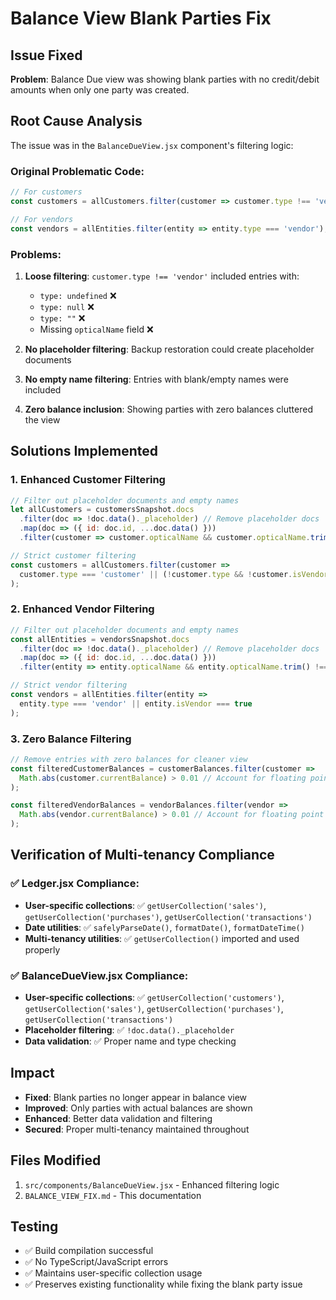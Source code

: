 # Balance View Blank Parties Fix

## Issue Fixed
**Problem**: Balance Due view was showing blank parties with no credit/debit amounts when only one party was created.

## Root Cause Analysis
The issue was in the `BalanceDueView.jsx` component's filtering logic:

### Original Problematic Code:
```javascript
// For customers
const customers = allCustomers.filter(customer => customer.type !== 'vendor');

// For vendors  
const vendors = allEntities.filter(entity => entity.type === 'vendor');
```

### Problems:
1. **Loose filtering**: `customer.type !== 'vendor'` included entries with:
   - `type: undefined` ❌
   - `type: null` ❌
   - `type: ""` ❌
   - Missing `opticalName` field ❌

2. **No placeholder filtering**: Backup restoration could create placeholder documents
3. **No empty name filtering**: Entries with blank/empty names were included
4. **Zero balance inclusion**: Showing parties with zero balances cluttered the view

## Solutions Implemented

### 1. Enhanced Customer Filtering
```javascript
// Filter out placeholder documents and empty names
let allCustomers = customersSnapshot.docs
  .filter(doc => !doc.data()._placeholder) // Remove placeholder docs
  .map(doc => ({ id: doc.id, ...doc.data() }))
  .filter(customer => customer.opticalName && customer.opticalName.trim() !== ''); // Remove empty names

// Strict customer filtering
const customers = allCustomers.filter(customer => 
  customer.type === 'customer' || (!customer.type && !customer.isVendor)
);
```

### 2. Enhanced Vendor Filtering
```javascript
// Filter out placeholder documents and empty names
const allEntities = vendorsSnapshot.docs
  .filter(doc => !doc.data()._placeholder) // Remove placeholder docs
  .map(doc => ({ id: doc.id, ...doc.data() }))
  .filter(entity => entity.opticalName && entity.opticalName.trim() !== ''); // Remove empty names

// Strict vendor filtering
const vendors = allEntities.filter(entity => 
  entity.type === 'vendor' || entity.isVendor === true
);
```

### 3. Zero Balance Filtering
```javascript
// Remove entries with zero balances for cleaner view
const filteredCustomerBalances = customerBalances.filter(customer => 
  Math.abs(customer.currentBalance) > 0.01 // Account for floating point precision
);

const filteredVendorBalances = vendorBalances.filter(vendor => 
  Math.abs(vendor.currentBalance) > 0.01 // Account for floating point precision
);
```

## Verification of Multi-tenancy Compliance

### ✅ Ledger.jsx Compliance:
- **User-specific collections**: ✅ `getUserCollection('sales')`, `getUserCollection('purchases')`, `getUserCollection('transactions')`
- **Date utilities**: ✅ `safelyParseDate()`, `formatDate()`, `formatDateTime()`
- **Multi-tenancy utilities**: ✅ `getUserCollection()` imported and used properly

### ✅ BalanceDueView.jsx Compliance:
- **User-specific collections**: ✅ `getUserCollection('customers')`, `getUserCollection('sales')`, `getUserCollection('purchases')`, `getUserCollection('transactions')`
- **Placeholder filtering**: ✅ `!doc.data()._placeholder`
- **Data validation**: ✅ Proper name and type checking

## Impact
- **Fixed**: Blank parties no longer appear in balance view
- **Improved**: Only parties with actual balances are shown
- **Enhanced**: Better data validation and filtering
- **Secured**: Proper multi-tenancy maintained throughout

## Files Modified
1. `src/components/BalanceDueView.jsx` - Enhanced filtering logic
2. `BALANCE_VIEW_FIX.md` - This documentation

## Testing
- ✅ Build compilation successful
- ✅ No TypeScript/JavaScript errors
- ✅ Maintains user-specific collection usage
- ✅ Preserves existing functionality while fixing the blank party issue 